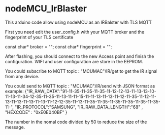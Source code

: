 # nodeMCU_IrBlaster
This arduino code allow using nodeMCU as an IRBalster with TLS MQTT

First you need edit the user_config.h with your MQTT broker and the fingerprint of your TLS certificate

const char*       broker      = ""; 
const char*       fingerprint = "";

After flashing, you should connect to the new Access point and finish the configuration.
WIFI and user configuration are store in the EEPROM.

You could subscribe to MQTT topic : "MCUMAC"/IR/get to get the IR signal from any device.

You could send to MQTT topic : "MCUMAC"/IR/send with JSON format as example:
{"IR_RAW_DATA":"91-11-35-11-35-11-35-11-12-12-13-11-13-13-10-11-13-11-34-12-35-11-35-11-13-11-11-15-11-11-13-11-13-11-12-11-35-11-12-11-13-11-13-11-13-11-13-11-12-12-35-11-13-11-35-11-35-11-35-11-35-11-35-11-35-11-",
"IR_PROTOCOL":"SAMSUNG",
"IR_RAW_DATA_LENGTH":"68" , 
"HEXCODE" : "0xE0E040BF" }

The number in the nomal code divided by 50 to reduce the size of the message.
